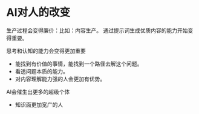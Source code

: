 
# AI对人的改变

生产过程会变得廉价：比如：内容生产。
通过提示词生成优质内容的能力开始变得重要。

思考和认知的能力会变得更加重要
 - 能找到有价值的事情，能找到一个路径去解这个问题。
 - 看透问题本质的能力。
 - 对内容理解能力强的人会更加有优势。

AI会催生出更多的超级个体
 - 知识面更加宽广的人
